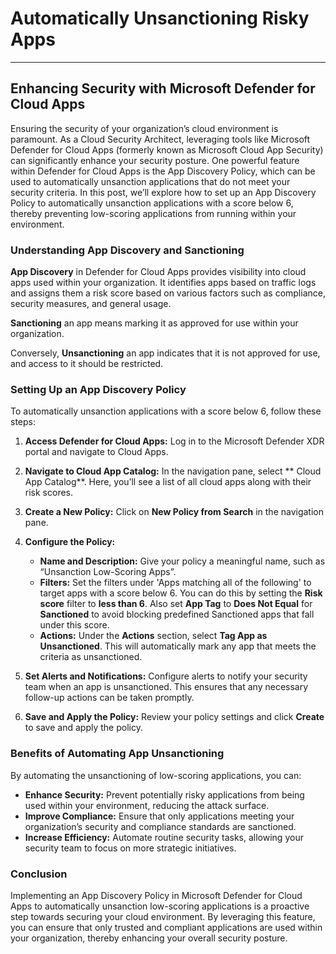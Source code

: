 # Automatically Unsanctioning Risky Apps
---

## Enhancing Security with Microsoft Defender for Cloud Apps

Ensuring the security of your organization’s cloud environment is paramount. As a Cloud Security Architect, leveraging tools like Microsoft Defender for Cloud Apps (formerly known as Microsoft Cloud App Security) can significantly enhance your security posture. One powerful feature within Defender for Cloud Apps is the App Discovery Policy, which can be used to automatically unsanction applications that do not meet your security criteria. In this post, we’ll explore how to set up an App Discovery Policy to automatically unsanction applications with a score below 6, thereby preventing low-scoring applications from running within your environment.

### Understanding App Discovery and Sanctioning

**App Discovery** in Defender for Cloud Apps provides visibility into cloud apps used within your organization. It identifies apps based on traffic logs and assigns them a risk score based on various factors such as compliance, security measures, and general usage.

**Sanctioning** an app means marking it as approved for use within your organization. 

Conversely, **Unsanctioning** an app indicates that it is not approved for use, and access to it should be restricted.

### Setting Up an App Discovery Policy

To automatically unsanction applications with a score below 6, follow these steps:

1. **Access Defender for Cloud Apps:** Log in to the Microsoft Defender XDR portal and navigate to Cloud Apps.
    
2. **Navigate to Cloud App Catalog:** In the navigation pane, select ** Cloud App Catalog**. Here, you’ll see a list of all cloud apps along with their risk scores.
    
3. **Create a New Policy:** Click on **New Policy from Search** in the navigation pane.
    
4. **Configure the Policy:**
    
    - **Name and Description:** Give your policy a meaningful name, such as “Unsanction Low-Scoring Apps”.
    - **Filters:** Set the filters under 'Apps matching all of the following' to target apps with a score below 6. You can do this by setting the **Risk score** filter to **less than 6**. Also set **App Tag** to **Does Not Equal** for **Sanctioned** to avoid blocking predefined Sanctioned apps that fall under this score.
    - **Actions:** Under the **Actions** section, select **Tag App as Unsanctioned**. This will automatically mark any app that meets the criteria as unsanctioned.

5. **Set Alerts and Notifications:** Configure alerts to notify your security team when an app is unsanctioned. This ensures that any necessary follow-up actions can be taken promptly.
    
6. **Save and Apply the Policy:** Review your policy settings and click **Create** to save and apply the policy.
    

### Benefits of Automating App Unsanctioning

By automating the unsanctioning of low-scoring applications, you can:

- **Enhance Security:** Prevent potentially risky applications from being used within your environment, reducing the attack surface.
- **Improve Compliance:** Ensure that only applications meeting your organization’s security and compliance standards are sanctioned.
- **Increase Efficiency:** Automate routine security tasks, allowing your security team to focus on more strategic initiatives.

### Conclusion

Implementing an App Discovery Policy in Microsoft Defender for Cloud Apps to automatically unsanction low-scoring applications is a proactive step towards securing your cloud environment. By leveraging this feature, you can ensure that only trusted and compliant applications are used within your organization, thereby enhancing your overall security posture.
